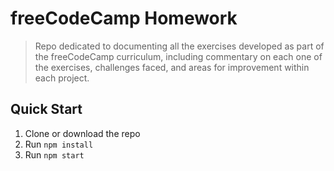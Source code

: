 # freeCodeCamp Homework

> Repo dedicated to documenting all the exercises developed as part of the freeCodeCamp curriculum, including commentary on each one of the exercises, challenges faced, and areas for improvement within each project.

## Quick Start

1. Clone or download the repo
2. Run `npm install`
3. Run `npm start`
